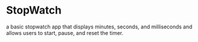 # StopWatch

 a basic stopwatch app that displays minutes, seconds, and milliseconds and allows users to start, pause, and reset the timer.
